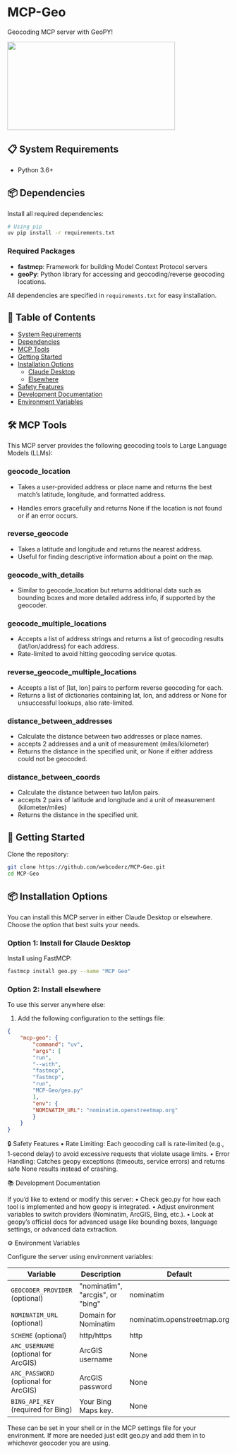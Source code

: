 # MCP-Geo
Geocoding MCP server with GeoPY!


<a href="https://glama.ai/mcp/servers/ujss4qy5fs">
  <img width="380" height="200" src="https://glama.ai/mcp/servers/ujss4qy5fs/badge?v=1" />
</a>

## 📋 System Requirements


- Python 3.6+

## 📦 Dependencies

Install all required dependencies:

```bash
# Using pip
uv pip install -r requirements.txt
```

### Required Packages
- **fastmcp**: Framework for building Model Context Protocol servers
- **geoPy**: Python library for accessing and geocoding/reverse geocoding locations.


All dependencies are specified in `requirements.txt` for easy installation.

## 📑 Table of Contents
- [System Requirements](#-system-requirements)
- [Dependencies](#-dependencies)
- [MCP Tools](#%EF%B8%8F-mcp-tools)
- [Getting Started](#-getting-started)
- [Installation Options](#-installation-options)
  - [Claude Desktop](#option-1-install-for-claude-desktop)
  - [Elsewhere](#option-2-install-elsewhere)
- [Safety Features](#-safety-features)
- [Development Documentation](#-development-documentation)
- [Environment Variables](#%EF%B8%8F-environment-variables)

## 🛠️ MCP Tools

This MCP server provides the following geocoding tools to Large Language Models (LLMs):

### geocode_location

- Takes a user-provided address or place name and returns the best match’s latitude, longitude, and formatted address.

- Handles errors gracefully and returns None if the location is not found or if an error occurs.

### reverse_geocode

- Takes a latitude and longitude and returns the nearest address.
- Useful for finding descriptive information about a point on the map.

### geocode_with_details

- Similar to geocode_location but returns additional data such as bounding boxes and more detailed address info, if supported by the geocoder.

### geocode_multiple_locations

- Accepts a list of address strings and returns a list of geocoding results (lat/lon/address) for each address.
- Rate-limited to avoid hitting geocoding service quotas.

### reverse_geocode_multiple_locations

- Accepts a list of [lat, lon] pairs to perform reverse geocoding for each.
- Returns a list of dictionaries containing lat, lon, and address or None for unsuccessful lookups, also rate-limited.

### distance_between_addresses

- Calculate the distance between two addresses or place names.
- accepts 2 addresses and a unit of measurement (miles/kilometer)
- Returns the distance in the specified unit, or None if either address could not be geocoded.

### distance_between_coords

- Calculate the distance between two lat/lon pairs.
- accepts 2 pairs of latitude and longitude and a unit of measurement (kilometer/miles)
- Returns the distance in the specified unit.


## 🚀 Getting Started

Clone the repository:

```bash
git clone https://github.com/webcoderz/MCP-Geo.git
cd MCP-Geo
```


## 📦 Installation Options

You can install this MCP server in either Claude Desktop or elsewhere. Choose the option that best suits your needs.

### Option 1: Install for Claude Desktop

Install using FastMCP:

```bash
fastmcp install geo.py --name "MCP Geo"
```

### Option 2: Install elsewhere

To use this server anywhere else:


1. Add the following configuration to the settings file:

```json
{
    "mcp-geo": {
        "command": "uv",
        "args": [
        "run",
        "--with",
        "fastmcp",
        "fastmcp",
        "run",
        "MCP-Geo/geo.py"
        ],
        "env": {
        "NOMINATIM_URL": "nominatim.openstreetmap.org"
        }
    }
}
```


🔒 Safety Features
	•	Rate Limiting: Each geocoding call is rate-limited (e.g., 1-second delay) to avoid excessive requests that violate usage limits.
	•	Error Handling: Catches geopy exceptions (timeouts, service errors) and returns safe None results instead of crashing.

📚 Development Documentation

If you’d like to extend or modify this server:
	•	Check geo.py for how each tool is implemented and how geopy is integrated.
	•	Adjust environment variables to switch providers (Nominatim, ArcGIS, Bing, etc.).
	•	Look at geopy’s official docs for advanced usage like bounding boxes, language settings, or advanced data extraction.

⚙️ Environment Variables

Configure the server using environment variables:

| Variable             | Description                              | Default            |
 |----------------------|------------------------------------------|--------------------|
| `GEOCODER_PROVIDER` (optional)   | "nominatim", "arcgis", or "bing"     | nominatim          |
| `NOMINATIM_URL` (optional)       | Domain for Nominatim | nominatim.openstreetmap.org       |
| `SCHEME` (optional)              | http/https    | http               |
| `ARC_USERNAME` (optional for ArcGIS)        | ArcGIS username            | None               |
| `ARC_PASSWORD` (optional for ArcGIS)        | ArcGIS password      | None               |
| `BING_API_KEY` (required for Bing)        | Your Bing Maps key.      | None               |

These can be set in your shell or in the MCP settings file for your environment. If more are needed just edit geo.py and add them in to whichever geocoder you are using.
